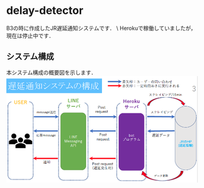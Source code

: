 # delay-detector
B3の時に作成したJR遅延通知システムです． \\
Herokuで稼働していましたが，現在は停止中です．


## システム構成
本システム構成の概要図を示します．
![system_image](2023-04-19-16-48-41.png)
